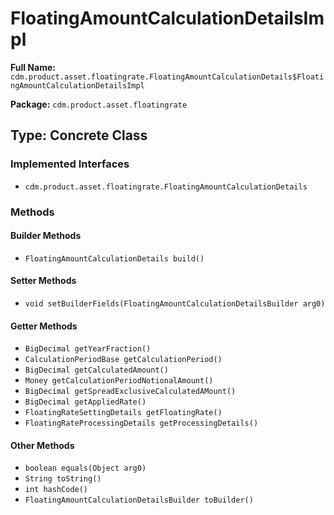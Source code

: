 # FloatingAmountCalculationDetailsImpl

**Full Name:** `cdm.product.asset.floatingrate.FloatingAmountCalculationDetails$FloatingAmountCalculationDetailsImpl`

**Package:** `cdm.product.asset.floatingrate`

## Type: Concrete Class

### Implemented Interfaces

- `cdm.product.asset.floatingrate.FloatingAmountCalculationDetails`

### Methods

#### Builder Methods

- `FloatingAmountCalculationDetails build()`

#### Setter Methods

- `void setBuilderFields(FloatingAmountCalculationDetailsBuilder arg0)`

#### Getter Methods

- `BigDecimal getYearFraction()`
- `CalculationPeriodBase getCalculationPeriod()`
- `BigDecimal getCalculatedAmount()`
- `Money getCalculationPeriodNotionalAmount()`
- `BigDecimal getSpreadExclusiveCalculatedAMount()`
- `BigDecimal getAppliedRate()`
- `FloatingRateSettingDetails getFloatingRate()`
- `FloatingRateProcessingDetails getProcessingDetails()`

#### Other Methods

- `boolean equals(Object arg0)`
- `String toString()`
- `int hashCode()`
- `FloatingAmountCalculationDetailsBuilder toBuilder()`

